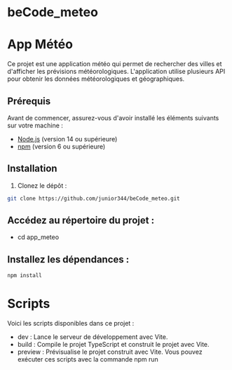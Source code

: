 # beCode_meteo
# App Météo

Ce projet est une application météo qui permet de rechercher des villes et d'afficher les prévisions météorologiques. L'application utilise plusieurs API pour obtenir les données météorologiques et géographiques.

## Prérequis

Avant de commencer, assurez-vous d'avoir installé les éléments suivants sur votre machine :

- [Node.js](https://nodejs.org/) (version 14 ou supérieure)
- [npm](https://www.npmjs.com/) (version 6 ou supérieure)

## Installation

1. Clonez le dépôt :

```bash
git clone https://github.com/junior344/beCode_meteo.git
```
   

## Accédez au répertoire du projet :
- cd app_meteo
## Installez les dépendances :
```bash
npm install
```


# Scripts
Voici les scripts disponibles dans ce projet :

- dev : Lance le serveur de développement avec Vite.
- build : Compile le projet TypeScript et construit le projet avec Vite.
- preview : Prévisualise le projet construit avec Vite.
Vous pouvez exécuter ces scripts avec la commande npm run <script>.

# Dépendances
Voici la liste des dépendances utilisées dans ce projet :

- @maptiler/sdk : SDK pour intégrer les cartes MapTiler.
- @types/google.maps : Types pour l'API Google Maps.
- chart.js : Librairie pour créer des graphiques.
- Dépendances de développement
=======


## Voici la liste des dépendances de développement utilisées dans ce projet :

- typescript : Superset de JavaScript qui ajoute des types statiques.
- vite : Outil de build rapide pour les projets web modernes.

# Utilisation
Lancez le serveur de développement :

```bash 
npm run dev
```

Ouvrez votre navigateur et accédez à l'URL affichée dans la console (généralement http://localhost:3000).

Utilisez la barre de recherche pour entrer le nom d'une ville et obtenir les prévisions météorologiques.

# Structure du projet
Voici un aperçu de la structure des fichiers du projet :
```bash
app_meteo/
├── node_modules/
├── public/
├── src/
│   ├── main.ts
│   ├── suggestionName.ts
│   ├── style.css
├── .gitignore
├── index.html
├── package.json
├── tsconfig.json
└── vite.config.ts
``` 

- src/main.ts : Point d'entrée principal de l'application.
- src/suggestionName.ts : Contient les fonctions pour récupérer les suggestions - de villes et les données météorologiques.
- src/style.css : Fichier de styles CSS.
- index.html : Fichier HTML principal.
- package.json : Fichier de configuration npm.
- tsconfig.json : Fichier de configuration TypeScript.
- vite.config.ts : Fichier de configuration Vite.

# API utilisées
- OpenWeatherMap API : Pour obtenir les données météorologiques.
- Geoapify API : Pour obtenir les suggestions de villes.
- MapTiler API : Pour intégrer les cartes.
# Auteurs
=======
[Mbogle josias](https://www.linkedin.com/in/josias-mbogle/)
